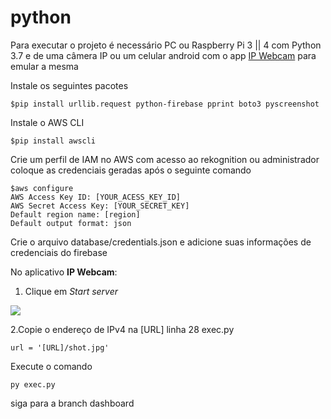 # python

Para executar o projeto é necessário PC ou Raspberry Pi 3 || 4 com Python 3.7 e de uma câmera IP ou um celular android com o app [IP Webcam](https://play.google.com/store/apps/details?id=com.pas.webcam&hl=pt_BR) para emular a mesma

Instale os seguintes pacotes

    $pip install urllib.request python-firebase pprint boto3 pyscreenshot

Instale o AWS CLI

    $pip install awscli

Crie um perfil de IAM no AWS com acesso ao rekognition ou administrador coloque as credenciais geradas após o seguinte comando

    $aws configure
    AWS Access Key ID: [YOUR_ACESS_KEY_ID]
    AWS Secret Access Key: [YOUR_SECRET_KEY]
    Default region name: [region]
    Default output format: json
    
Crie o arquivo database/credentials.json e adicione suas informações de credenciais do firebase

No aplicativo **IP Webcam**:
1. Clique em *Start server*

![](https://lh3.googleusercontent.com/pw/ACtC-3dmOvtzyDlZJPY-5PkV_lIAb4ues2--CWess1rNA4wEb9rMtrWPbDgwkp33TrXC3AFkRy5vPVah1Jiocs26vh6HrOU_a7nUdKn5mK14bWMua-YXb2fTHQxG70Mg2Iq9QNUBWc1fUOLgKJ7idOdV72XImQ=w627-h937-no?authuser=0)

2.Copie o endereço de IPv4 na [URL] linha 28 exec.py

    url = '[URL]/shot.jpg'

Execute o comando 

    py exec.py

siga para a branch dashboard
